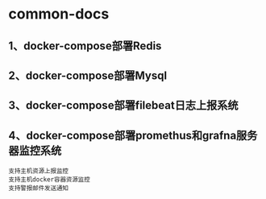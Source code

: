 # common-docs
## 1、docker-compose部署Redis

## 2、docker-compose部署Mysql

## 3、docker-compose部署filebeat日志上报系统

## 4、docker-compose部署promethus和grafna服务器监控系统

```properties
支持主机资源上报监控
支持主机docker容器资源监控
支持警报邮件发送通知
```


